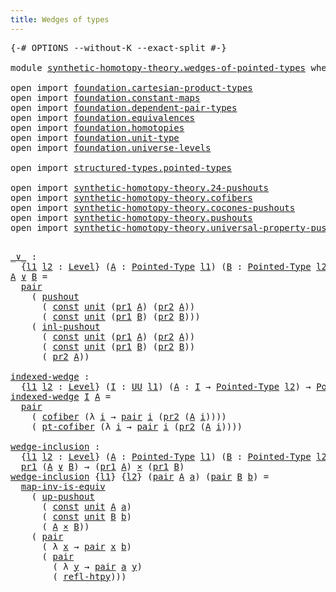 ```yaml
---
title: Wedges of types
---
```


<pre class="Agda"><a id="41" class="Symbol">{-#</a> <a id="45" class="Keyword">OPTIONS</a> <a id="53" class="Pragma">--without-K</a> <a id="65" class="Pragma">--exact-split</a> <a id="79" class="Symbol">#-}</a>

<a id="84" class="Keyword">module</a> <a id="91" href="synthetic-homotopy-theory.wedges-of-pointed-types.html" class="Module">synthetic-homotopy-theory.wedges-of-pointed-types</a> <a id="141" class="Keyword">where</a>

<a id="148" class="Keyword">open</a> <a id="153" class="Keyword">import</a> <a id="160" href="foundation.cartesian-product-types.html" class="Module">foundation.cartesian-product-types</a>
<a id="195" class="Keyword">open</a> <a id="200" class="Keyword">import</a> <a id="207" href="foundation.constant-maps.html" class="Module">foundation.constant-maps</a>
<a id="232" class="Keyword">open</a> <a id="237" class="Keyword">import</a> <a id="244" href="foundation.dependent-pair-types.html" class="Module">foundation.dependent-pair-types</a>
<a id="276" class="Keyword">open</a> <a id="281" class="Keyword">import</a> <a id="288" href="foundation.equivalences.html" class="Module">foundation.equivalences</a>
<a id="312" class="Keyword">open</a> <a id="317" class="Keyword">import</a> <a id="324" href="foundation.homotopies.html" class="Module">foundation.homotopies</a>
<a id="346" class="Keyword">open</a> <a id="351" class="Keyword">import</a> <a id="358" href="foundation.unit-type.html" class="Module">foundation.unit-type</a>
<a id="379" class="Keyword">open</a> <a id="384" class="Keyword">import</a> <a id="391" href="foundation.universe-levels.html" class="Module">foundation.universe-levels</a>

<a id="419" class="Keyword">open</a> <a id="424" class="Keyword">import</a> <a id="431" href="structured-types.pointed-types.html" class="Module">structured-types.pointed-types</a>

<a id="463" class="Keyword">open</a> <a id="468" class="Keyword">import</a> <a id="475" href="synthetic-homotopy-theory.24-pushouts.html" class="Module">synthetic-homotopy-theory.24-pushouts</a>
<a id="513" class="Keyword">open</a> <a id="518" class="Keyword">import</a> <a id="525" href="synthetic-homotopy-theory.cofibers.html" class="Module">synthetic-homotopy-theory.cofibers</a>
<a id="560" class="Keyword">open</a> <a id="565" class="Keyword">import</a> <a id="572" href="synthetic-homotopy-theory.cocones-pushouts.html" class="Module">synthetic-homotopy-theory.cocones-pushouts</a>
<a id="615" class="Keyword">open</a> <a id="620" class="Keyword">import</a> <a id="627" href="synthetic-homotopy-theory.pushouts.html" class="Module">synthetic-homotopy-theory.pushouts</a>
<a id="662" class="Keyword">open</a> <a id="667" class="Keyword">import</a> <a id="674" href="synthetic-homotopy-theory.universal-property-pushouts.html" class="Module">synthetic-homotopy-theory.universal-property-pushouts</a>

</pre>
<pre class="Agda"><a id="_∨_"></a><a id="742" href="synthetic-homotopy-theory.wedges-of-pointed-types.html#742" class="Function Operator">_∨_</a> <a id="746" class="Symbol">:</a>
  <a id="750" class="Symbol">{</a><a id="751" href="synthetic-homotopy-theory.wedges-of-pointed-types.html#751" class="Bound">l1</a> <a id="754" href="synthetic-homotopy-theory.wedges-of-pointed-types.html#754" class="Bound">l2</a> <a id="757" class="Symbol">:</a> <a id="759" href="Agda.Primitive.html#597" class="Postulate">Level</a><a id="764" class="Symbol">}</a> <a id="766" class="Symbol">(</a><a id="767" href="synthetic-homotopy-theory.wedges-of-pointed-types.html#767" class="Bound">A</a> <a id="769" class="Symbol">:</a> <a id="771" href="structured-types.pointed-types.html#383" class="Function">Pointed-Type</a> <a id="784" href="synthetic-homotopy-theory.wedges-of-pointed-types.html#751" class="Bound">l1</a><a id="786" class="Symbol">)</a> <a id="788" class="Symbol">(</a><a id="789" href="synthetic-homotopy-theory.wedges-of-pointed-types.html#789" class="Bound">B</a> <a id="791" class="Symbol">:</a> <a id="793" href="structured-types.pointed-types.html#383" class="Function">Pointed-Type</a> <a id="806" href="synthetic-homotopy-theory.wedges-of-pointed-types.html#754" class="Bound">l2</a><a id="808" class="Symbol">)</a> <a id="810" class="Symbol">→</a> <a id="812" href="structured-types.pointed-types.html#383" class="Function">Pointed-Type</a> <a id="825" class="Symbol">(</a><a id="826" href="synthetic-homotopy-theory.wedges-of-pointed-types.html#751" class="Bound">l1</a> <a id="829" href="Agda.Primitive.html#810" class="Primitive Operator">⊔</a> <a id="831" href="synthetic-homotopy-theory.wedges-of-pointed-types.html#754" class="Bound">l2</a><a id="833" class="Symbol">)</a>
<a id="835" href="synthetic-homotopy-theory.wedges-of-pointed-types.html#835" class="Bound">A</a> <a id="837" href="synthetic-homotopy-theory.wedges-of-pointed-types.html#742" class="Function Operator">∨</a> <a id="839" href="synthetic-homotopy-theory.wedges-of-pointed-types.html#839" class="Bound">B</a> <a id="841" class="Symbol">=</a>
  <a id="845" href="foundation-core.dependent-pair-types.html#588" class="InductiveConstructor">pair</a>
    <a id="854" class="Symbol">(</a> <a id="856" href="synthetic-homotopy-theory.pushouts.html#431" class="Postulate">pushout</a>
      <a id="870" class="Symbol">(</a> <a id="872" href="foundation-core.constant-maps.html#216" class="Function">const</a> <a id="878" href="foundation.unit-type.html#1084" class="Datatype">unit</a> <a id="883" class="Symbol">(</a><a id="884" href="foundation-core.dependent-pair-types.html#605" class="Field">pr1</a> <a id="888" href="synthetic-homotopy-theory.wedges-of-pointed-types.html#835" class="Bound">A</a><a id="889" class="Symbol">)</a> <a id="891" class="Symbol">(</a><a id="892" href="foundation-core.dependent-pair-types.html#617" class="Field">pr2</a> <a id="896" href="synthetic-homotopy-theory.wedges-of-pointed-types.html#835" class="Bound">A</a><a id="897" class="Symbol">))</a>
      <a id="906" class="Symbol">(</a> <a id="908" href="foundation-core.constant-maps.html#216" class="Function">const</a> <a id="914" href="foundation.unit-type.html#1084" class="Datatype">unit</a> <a id="919" class="Symbol">(</a><a id="920" href="foundation-core.dependent-pair-types.html#605" class="Field">pr1</a> <a id="924" href="synthetic-homotopy-theory.wedges-of-pointed-types.html#839" class="Bound">B</a><a id="925" class="Symbol">)</a> <a id="927" class="Symbol">(</a><a id="928" href="foundation-core.dependent-pair-types.html#617" class="Field">pr2</a> <a id="932" href="synthetic-homotopy-theory.wedges-of-pointed-types.html#839" class="Bound">B</a><a id="933" class="Symbol">)))</a>
    <a id="941" class="Symbol">(</a> <a id="943" href="synthetic-homotopy-theory.pushouts.html#561" class="Postulate">inl-pushout</a>
      <a id="961" class="Symbol">(</a> <a id="963" href="foundation-core.constant-maps.html#216" class="Function">const</a> <a id="969" href="foundation.unit-type.html#1084" class="Datatype">unit</a> <a id="974" class="Symbol">(</a><a id="975" href="foundation-core.dependent-pair-types.html#605" class="Field">pr1</a> <a id="979" href="synthetic-homotopy-theory.wedges-of-pointed-types.html#835" class="Bound">A</a><a id="980" class="Symbol">)</a> <a id="982" class="Symbol">(</a><a id="983" href="foundation-core.dependent-pair-types.html#617" class="Field">pr2</a> <a id="987" href="synthetic-homotopy-theory.wedges-of-pointed-types.html#835" class="Bound">A</a><a id="988" class="Symbol">))</a>
      <a id="997" class="Symbol">(</a> <a id="999" href="foundation-core.constant-maps.html#216" class="Function">const</a> <a id="1005" href="foundation.unit-type.html#1084" class="Datatype">unit</a> <a id="1010" class="Symbol">(</a><a id="1011" href="foundation-core.dependent-pair-types.html#605" class="Field">pr1</a> <a id="1015" href="synthetic-homotopy-theory.wedges-of-pointed-types.html#839" class="Bound">B</a><a id="1016" class="Symbol">)</a> <a id="1018" class="Symbol">(</a><a id="1019" href="foundation-core.dependent-pair-types.html#617" class="Field">pr2</a> <a id="1023" href="synthetic-homotopy-theory.wedges-of-pointed-types.html#839" class="Bound">B</a><a id="1024" class="Symbol">))</a>
      <a id="1033" class="Symbol">(</a> <a id="1035" href="foundation-core.dependent-pair-types.html#617" class="Field">pr2</a> <a id="1039" href="synthetic-homotopy-theory.wedges-of-pointed-types.html#835" class="Bound">A</a><a id="1040" class="Symbol">))</a>

<a id="indexed-wedge"></a><a id="1044" href="synthetic-homotopy-theory.wedges-of-pointed-types.html#1044" class="Function">indexed-wedge</a> <a id="1058" class="Symbol">:</a>
  <a id="1062" class="Symbol">{</a><a id="1063" href="synthetic-homotopy-theory.wedges-of-pointed-types.html#1063" class="Bound">l1</a> <a id="1066" href="synthetic-homotopy-theory.wedges-of-pointed-types.html#1066" class="Bound">l2</a> <a id="1069" class="Symbol">:</a> <a id="1071" href="Agda.Primitive.html#597" class="Postulate">Level</a><a id="1076" class="Symbol">}</a> <a id="1078" class="Symbol">(</a><a id="1079" href="synthetic-homotopy-theory.wedges-of-pointed-types.html#1079" class="Bound">I</a> <a id="1081" class="Symbol">:</a> <a id="1083" href="foundation-core.universe-levels.html#235" class="Primitive">UU</a> <a id="1086" href="synthetic-homotopy-theory.wedges-of-pointed-types.html#1063" class="Bound">l1</a><a id="1088" class="Symbol">)</a> <a id="1090" class="Symbol">(</a><a id="1091" href="synthetic-homotopy-theory.wedges-of-pointed-types.html#1091" class="Bound">A</a> <a id="1093" class="Symbol">:</a> <a id="1095" href="synthetic-homotopy-theory.wedges-of-pointed-types.html#1079" class="Bound">I</a> <a id="1097" class="Symbol">→</a> <a id="1099" href="structured-types.pointed-types.html#383" class="Function">Pointed-Type</a> <a id="1112" href="synthetic-homotopy-theory.wedges-of-pointed-types.html#1066" class="Bound">l2</a><a id="1114" class="Symbol">)</a> <a id="1116" class="Symbol">→</a> <a id="1118" href="structured-types.pointed-types.html#383" class="Function">Pointed-Type</a> <a id="1131" class="Symbol">(</a><a id="1132" href="synthetic-homotopy-theory.wedges-of-pointed-types.html#1063" class="Bound">l1</a> <a id="1135" href="Agda.Primitive.html#810" class="Primitive Operator">⊔</a> <a id="1137" href="synthetic-homotopy-theory.wedges-of-pointed-types.html#1066" class="Bound">l2</a><a id="1139" class="Symbol">)</a>
<a id="1141" href="synthetic-homotopy-theory.wedges-of-pointed-types.html#1044" class="Function">indexed-wedge</a> <a id="1155" href="synthetic-homotopy-theory.wedges-of-pointed-types.html#1155" class="Bound">I</a> <a id="1157" href="synthetic-homotopy-theory.wedges-of-pointed-types.html#1157" class="Bound">A</a> <a id="1159" class="Symbol">=</a>
  <a id="1163" href="foundation-core.dependent-pair-types.html#588" class="InductiveConstructor">pair</a>
    <a id="1172" class="Symbol">(</a> <a id="1174" href="synthetic-homotopy-theory.cofibers.html#732" class="Function">cofiber</a> <a id="1182" class="Symbol">(λ</a> <a id="1185" href="synthetic-homotopy-theory.wedges-of-pointed-types.html#1185" class="Bound">i</a> <a id="1187" class="Symbol">→</a> <a id="1189" href="foundation-core.dependent-pair-types.html#588" class="InductiveConstructor">pair</a> <a id="1194" href="synthetic-homotopy-theory.wedges-of-pointed-types.html#1185" class="Bound">i</a> <a id="1196" class="Symbol">(</a><a id="1197" href="foundation-core.dependent-pair-types.html#617" class="Field">pr2</a> <a id="1201" class="Symbol">(</a><a id="1202" href="synthetic-homotopy-theory.wedges-of-pointed-types.html#1157" class="Bound">A</a> <a id="1204" href="synthetic-homotopy-theory.wedges-of-pointed-types.html#1185" class="Bound">i</a><a id="1205" class="Symbol">))))</a>
    <a id="1214" class="Symbol">(</a> <a id="1216" href="synthetic-homotopy-theory.cofibers.html#1306" class="Function">pt-cofiber</a> <a id="1227" class="Symbol">(λ</a> <a id="1230" href="synthetic-homotopy-theory.wedges-of-pointed-types.html#1230" class="Bound">i</a> <a id="1232" class="Symbol">→</a> <a id="1234" href="foundation-core.dependent-pair-types.html#588" class="InductiveConstructor">pair</a> <a id="1239" href="synthetic-homotopy-theory.wedges-of-pointed-types.html#1230" class="Bound">i</a> <a id="1241" class="Symbol">(</a><a id="1242" href="foundation-core.dependent-pair-types.html#617" class="Field">pr2</a> <a id="1246" class="Symbol">(</a><a id="1247" href="synthetic-homotopy-theory.wedges-of-pointed-types.html#1157" class="Bound">A</a> <a id="1249" href="synthetic-homotopy-theory.wedges-of-pointed-types.html#1230" class="Bound">i</a><a id="1250" class="Symbol">))))</a>

<a id="wedge-inclusion"></a><a id="1256" href="synthetic-homotopy-theory.wedges-of-pointed-types.html#1256" class="Function">wedge-inclusion</a> <a id="1272" class="Symbol">:</a>
  <a id="1276" class="Symbol">{</a><a id="1277" href="synthetic-homotopy-theory.wedges-of-pointed-types.html#1277" class="Bound">l1</a> <a id="1280" href="synthetic-homotopy-theory.wedges-of-pointed-types.html#1280" class="Bound">l2</a> <a id="1283" class="Symbol">:</a> <a id="1285" href="Agda.Primitive.html#597" class="Postulate">Level</a><a id="1290" class="Symbol">}</a> <a id="1292" class="Symbol">(</a><a id="1293" href="synthetic-homotopy-theory.wedges-of-pointed-types.html#1293" class="Bound">A</a> <a id="1295" class="Symbol">:</a> <a id="1297" href="structured-types.pointed-types.html#383" class="Function">Pointed-Type</a> <a id="1310" href="synthetic-homotopy-theory.wedges-of-pointed-types.html#1277" class="Bound">l1</a><a id="1312" class="Symbol">)</a> <a id="1314" class="Symbol">(</a><a id="1315" href="synthetic-homotopy-theory.wedges-of-pointed-types.html#1315" class="Bound">B</a> <a id="1317" class="Symbol">:</a> <a id="1319" href="structured-types.pointed-types.html#383" class="Function">Pointed-Type</a> <a id="1332" href="synthetic-homotopy-theory.wedges-of-pointed-types.html#1280" class="Bound">l2</a><a id="1334" class="Symbol">)</a> <a id="1336" class="Symbol">→</a>
  <a id="1340" href="foundation-core.dependent-pair-types.html#605" class="Field">pr1</a> <a id="1344" class="Symbol">(</a><a id="1345" href="synthetic-homotopy-theory.wedges-of-pointed-types.html#1293" class="Bound">A</a> <a id="1347" href="synthetic-homotopy-theory.wedges-of-pointed-types.html#742" class="Function Operator">∨</a> <a id="1349" href="synthetic-homotopy-theory.wedges-of-pointed-types.html#1315" class="Bound">B</a><a id="1350" class="Symbol">)</a> <a id="1352" class="Symbol">→</a> <a id="1354" class="Symbol">(</a><a id="1355" href="foundation-core.dependent-pair-types.html#605" class="Field">pr1</a> <a id="1359" href="synthetic-homotopy-theory.wedges-of-pointed-types.html#1293" class="Bound">A</a><a id="1360" class="Symbol">)</a> <a id="1362" href="foundation-core.cartesian-product-types.html#590" class="Function Operator">×</a> <a id="1364" class="Symbol">(</a><a id="1365" href="foundation-core.dependent-pair-types.html#605" class="Field">pr1</a> <a id="1369" href="synthetic-homotopy-theory.wedges-of-pointed-types.html#1315" class="Bound">B</a><a id="1370" class="Symbol">)</a>
<a id="1372" href="synthetic-homotopy-theory.wedges-of-pointed-types.html#1256" class="Function">wedge-inclusion</a> <a id="1388" class="Symbol">{</a><a id="1389" href="synthetic-homotopy-theory.wedges-of-pointed-types.html#1389" class="Bound">l1</a><a id="1391" class="Symbol">}</a> <a id="1393" class="Symbol">{</a><a id="1394" href="synthetic-homotopy-theory.wedges-of-pointed-types.html#1394" class="Bound">l2</a><a id="1396" class="Symbol">}</a> <a id="1398" class="Symbol">(</a><a id="1399" href="foundation-core.dependent-pair-types.html#588" class="InductiveConstructor">pair</a> <a id="1404" href="synthetic-homotopy-theory.wedges-of-pointed-types.html#1404" class="Bound">A</a> <a id="1406" href="synthetic-homotopy-theory.wedges-of-pointed-types.html#1406" class="Bound">a</a><a id="1407" class="Symbol">)</a> <a id="1409" class="Symbol">(</a><a id="1410" href="foundation-core.dependent-pair-types.html#588" class="InductiveConstructor">pair</a> <a id="1415" href="synthetic-homotopy-theory.wedges-of-pointed-types.html#1415" class="Bound">B</a> <a id="1417" href="synthetic-homotopy-theory.wedges-of-pointed-types.html#1417" class="Bound">b</a><a id="1418" class="Symbol">)</a> <a id="1420" class="Symbol">=</a>
  <a id="1424" href="foundation-core.equivalences.html#4187" class="Function">map-inv-is-equiv</a>
    <a id="1445" class="Symbol">(</a> <a id="1447" href="synthetic-homotopy-theory.pushouts.html#1234" class="Postulate">up-pushout</a>
      <a id="1464" class="Symbol">(</a> <a id="1466" href="foundation-core.constant-maps.html#216" class="Function">const</a> <a id="1472" href="foundation.unit-type.html#1084" class="Datatype">unit</a> <a id="1477" href="synthetic-homotopy-theory.wedges-of-pointed-types.html#1404" class="Bound">A</a> <a id="1479" href="synthetic-homotopy-theory.wedges-of-pointed-types.html#1406" class="Bound">a</a><a id="1480" class="Symbol">)</a>
      <a id="1488" class="Symbol">(</a> <a id="1490" href="foundation-core.constant-maps.html#216" class="Function">const</a> <a id="1496" href="foundation.unit-type.html#1084" class="Datatype">unit</a> <a id="1501" href="synthetic-homotopy-theory.wedges-of-pointed-types.html#1415" class="Bound">B</a> <a id="1503" href="synthetic-homotopy-theory.wedges-of-pointed-types.html#1417" class="Bound">b</a><a id="1504" class="Symbol">)</a>
      <a id="1512" class="Symbol">(</a> <a id="1514" href="synthetic-homotopy-theory.wedges-of-pointed-types.html#1404" class="Bound">A</a> <a id="1516" href="foundation-core.cartesian-product-types.html#590" class="Function Operator">×</a> <a id="1518" href="synthetic-homotopy-theory.wedges-of-pointed-types.html#1415" class="Bound">B</a><a id="1519" class="Symbol">))</a>
    <a id="1526" class="Symbol">(</a> <a id="1528" href="foundation-core.dependent-pair-types.html#588" class="InductiveConstructor">pair</a>
      <a id="1539" class="Symbol">(</a> <a id="1541" class="Symbol">λ</a> <a id="1543" href="synthetic-homotopy-theory.wedges-of-pointed-types.html#1543" class="Bound">x</a> <a id="1545" class="Symbol">→</a> <a id="1547" href="foundation-core.dependent-pair-types.html#588" class="InductiveConstructor">pair</a> <a id="1552" href="synthetic-homotopy-theory.wedges-of-pointed-types.html#1543" class="Bound">x</a> <a id="1554" href="synthetic-homotopy-theory.wedges-of-pointed-types.html#1417" class="Bound">b</a><a id="1555" class="Symbol">)</a>
      <a id="1563" class="Symbol">(</a> <a id="1565" href="foundation-core.dependent-pair-types.html#588" class="InductiveConstructor">pair</a>
        <a id="1578" class="Symbol">(</a> <a id="1580" class="Symbol">λ</a> <a id="1582" href="synthetic-homotopy-theory.wedges-of-pointed-types.html#1582" class="Bound">y</a> <a id="1584" class="Symbol">→</a> <a id="1586" href="foundation-core.dependent-pair-types.html#588" class="InductiveConstructor">pair</a> <a id="1591" href="synthetic-homotopy-theory.wedges-of-pointed-types.html#1406" class="Bound">a</a> <a id="1593" href="synthetic-homotopy-theory.wedges-of-pointed-types.html#1582" class="Bound">y</a><a id="1594" class="Symbol">)</a>
        <a id="1604" class="Symbol">(</a> <a id="1606" href="foundation-core.homotopies.html#1368" class="Function">refl-htpy</a><a id="1615" class="Symbol">)))</a>
</pre>